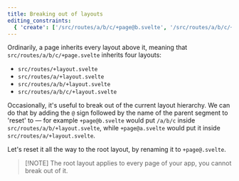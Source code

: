 ```yaml
---
title: Breaking out of layouts
editing_constraints:
  { 'create': ['/src/routes/a/b/c/+page@b.svelte', '/src/routes/a/b/c/+page@a.svelte'] }
---
```


Ordinarily, a page inherits every layout above it, meaning that `src/routes/a/b/c/+page.svelte` inherits four layouts:

- `src/routes/+layout.svelte`
- `src/routes/a/+layout.svelte`
- `src/routes/a/b/+layout.svelte`
- `src/routes/a/b/c/+layout.svelte`

Occasionally, it's useful to break out of the current layout hierarchy. We can do that by adding the `@` sign followed by the name of the parent segment to 'reset' to — for example `+page@b.svelte` would put `/a/b/c` inside `src/routes/a/b/+layout.svelte`, while `+page@a.svelte` would put it inside `src/routes/a/+layout.svelte`.

Let's reset it all the way to the root layout, by renaming it to `+page@.svelte`.

> [!NOTE] The root layout applies to every page of your app, you cannot break out of it.
